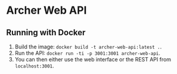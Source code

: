 # Archer Web API

## Running with Docker
1. Build the image: `docker build -t archer-web-api:latest .`.
1. Run the API: `docker run -ti -p 3001:3001 archer-web-api`.
1. You can then either use the web interface or the REST API from `localhost:3001`.